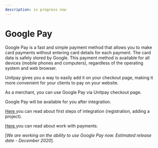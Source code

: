 ```yaml
---
description: in progress now
---
```


# Google Pay

Google Pay is a fast and simple payment method that allows you to make card payments without entering card details for each payment. The card data is safely stored by Google. This payment method is available for all devices \(mobile phones and computers\), regardless of the operating system and web browser.

Unitpay gives you a way to easily add it on your checkout page, making it more convenient for your clients to pay on your website.

As a merchant, you can use Google Pay via Unitpay checkout page.

Google Pay will be available for you after integration. 

[Here ](https://help.unitpay.ru/first_steps)you can read about first steps of integration \(registration, adding a project\). 

[Here ](https://help.unitpay.ru/payments)you can read about work with payments.

 \[_We are working on the ability to use Google Pay now. Estimated release date - December 2020_\]. 

